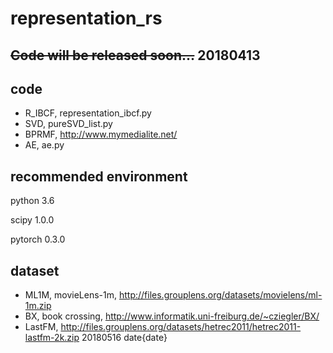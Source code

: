# representation_rs
~~Code will be released soon...~~
20180413
----

## code
* R_IBCF, representation_ibcf.py
* SVD, pureSVD_list.py
* BPRMF, http://www.mymedialite.net/
* AE, ae.py

## recommended environment
python 3.6

scipy 1.0.0

pytorch 0.3.0


## dataset
* ML1M, movieLens-1m, http://files.grouplens.org/datasets/movielens/ml-1m.zip
* BX, book crossing, http://www.informatik.uni-freiburg.de/~cziegler/BX/
* LastFM, http://files.grouplens.org/datasets/hetrec2011/hetrec2011-lastfm-2k.zip
20180516
date{date}
